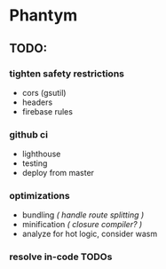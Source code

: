 # Phantym

## TODO:

### tighten safety restrictions
- cors (gsutil)
- headers
- firebase rules

### github ci
- lighthouse
- testing
- deploy from master

### optimizations
- bundling *( handle route splitting )*
- minification *( closure compiler? )*
- analyze for hot logic, consider wasm

### resolve in-code TODOs 